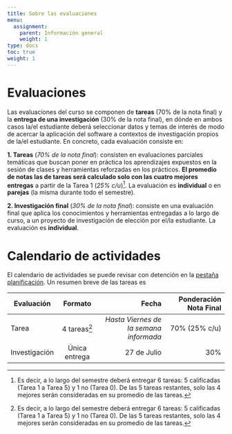 ```yaml
---
title: Sobre las evaluaciones
menu:
  assignment:
    parent: Información general
    weight: 1
type: docs
toc: true
weight: 1
---
```



# Evaluaciones

Las evaluaciones del curso se componen de **tareas** (70% de la nota final) y la **entrega de una investigación** (30% de la nota final), en dónde en ambos casos la/el estudiante deberá seleccionar datos y temas de interés de modo de acercar la aplicación del software a contextos de investigación propios de la/el estudiante. En concreto, cada evaluación consiste en:

**1. Tareas** (*70% de la nota final*): consisten en evaluaciones parciales temáticas que buscan poner en práctica los aprendizajes expuestos en la sesión de clases y herramientas reforzadas en los prácticos. **El promedio de notas las de tareas será calculado solo con las cuatro mejores entregas** a partir de la Tarea 1 (*25% c/u*)[^1]. La evaluación es **individual** o en **parejas** (la misma durante todo el semestre).

**2. Investigación final** (*30% de la nota final*): consiste en una evaluación final que aplica los conocimientos y herramientas entregadas a lo largo de curso, a un proyecto de investigación de elección por el/la estudiante. La evaluación es **individual**.

[^1]: Es decir, a lo largo del semestre deberá entregar 6 tareas: 5 calificadas (Tarea 1 a Tarea 5) y 1 no (Tarea 0). De las 5 tareas restantes, solo las 4 mejores serán consideradas en su promedio de las tareas.


# Calendario de actividades

El calendario de actividades se puede revisar con detención en la [pestaña planificación](/schedule/). Un resumen breve de las tareas es

| Evaluación    | Formato       | Fecha |  Ponderación Nota Final   |
| ------------- |:-------------:| -----:| -------------------:|
| Tarea         | 4 tareas[^1]   | *Hasta Viernes de la semana informada* | 70% (25% c/u)|
| Investigación | Única entrega | 27 de Julio  | 30% |


